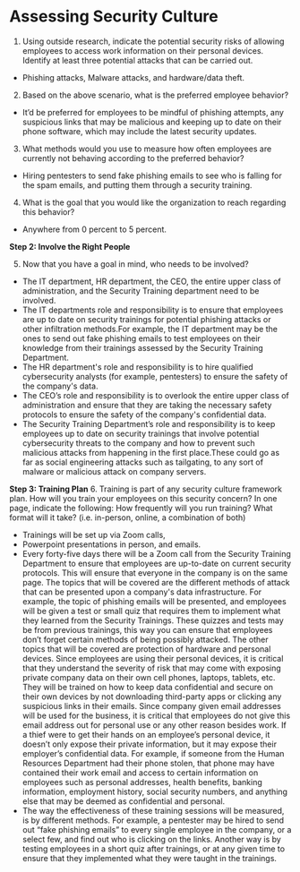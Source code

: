 # Assessing Security Culture

1. Using outside research, indicate the potential security risks of allowing employees to access work information on their personal devices. Identify at least three potential attacks that can be carried out.
- Phishing attacks, Malware attacks, and hardware/data theft.

2. Based on the above scenario, what is the preferred employee behavior?
- It’d be preferred for employees to be mindful of phishing attempts, any suspicious links that may be malicious and keeping up to date on their phone software, which may include the latest security updates.

3. What methods would you use to measure how often employees are currently not behaving according to the preferred behavior?
- Hiring pentesters to send fake phishing emails to see who is falling for the spam emails, and putting them through a security training.

4. What is the goal that you would like the organization to reach regarding this behavior?
- Anywhere from 0 percent to 5 percent.

**Step 2: Involve the Right People**

5. Now that you have a goal in mind, who needs to be involved?
- The IT department, HR department, the CEO, the entire upper class of administration, and the Security Training department need to be involved.
- The IT departments role and responsibility is to ensure that employees are up to date on security trainings for potential phishing attacks or other infiltration methods.For example, the IT department may be the ones to send out fake phishing emails to test employees on their knowledge from their trainings assessed by the Security Training Department.
- The HR department's role and responsibility is to hire qualified cybersecurity analysts (for example, pentesters)  to ensure the safety of the company's data.
- The CEO’s role and responsibility is to overlook the entire upper class of administration and ensure that they are taking the necessary safety protocols to ensure the safety of the company's confidential data.
- The Security Training Department’s role and responsibility is to keep employees up to date on security trainings that involve potential cybersecurity threats to the company and how to prevent such malicious attacks from happening in the first place.These could go as far as social engineering attacks such as tailgating, to any sort of malware or malicious attack on company servers.

**Step 3: Training Plan**
6. Training is part of any security culture framework plan. How will you train your employees on this security concern? In one page, indicate the following:
How frequently will you run training? What format will it take? (i.e. in-person, online, a combination of both)

- Trainings will be set up via Zoom calls, 
- Powerpoint presentations in person, and emails. 
- Every forty-five days there will be a Zoom call from the Security Training Department to ensure that employees are up-to-date on current security protocols. This will ensure that everyone in the company is on the same page. The topics that will be covered are the different methods of attack that can be presented upon a company's data infrastructure. For example, the topic of phishing emails will be presented, and employees will be given a test or small quiz that requires them to implement what they learned from the Security Trainings. These quizzes and tests may be from previous trainings, this way you can ensure that employees don’t forget certain methods of being possibly attacked. The other topics that will be covered are protection of hardware and personal devices. Since employees are using their personal devices, it is critical that they understand the severity of risk that may come with exposing private company data on their own cell phones, laptops, tablets, etc. They will be trained on how to keep data confidential and secure on their own devices by not downloading third-party apps or clicking any suspicious links in their emails. Since company given email addresses will be used for the business, it is critical that employees do not give this email address out for personal use or any other reason besides work. If a thief were to get their hands on an employee’s personal device, it doesn’t only expose their private information, but it may expose their employer’s confidential data. For example, if someone from the Human Resources Department had their phone stolen, that phone may have contained their work email and access to certain information on employees such as personal addresses, health benefits, banking information, employment history, social security numbers, and anything else that may be deemed as confidential and personal. 
- The way the effectiveness of these training sessions will be measured, is by different methods. For example, a pentester may be hired to send out “fake phishing emails” to every single employee in the company, or a select few, and find out who is clicking on the links. Another way is by testing employees in a short quiz after trainings, or at any given time to ensure that they implemented what they were taught in the trainings.
